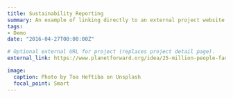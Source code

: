 ```yaml
---
title: Sustainability Reporting
summary: An example of linking directly to an external project website using `external_link`.
tags:
- Demo
date: "2016-04-27T00:00:00Z"

# Optional external URL for project (replaces project detail page).
external_link: https://www.planetforward.org/idea/25-million-people-face-an-underwater-future

image:
  caption: Photo by Toa Heftiba on Unsplash
  focal_point: Smart
---
```


